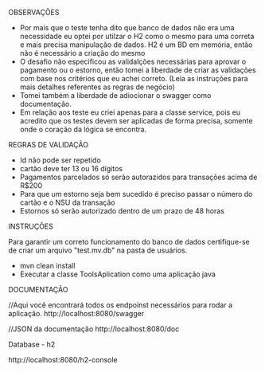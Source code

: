 OBSERVAÇÕES

- Por mais que o teste tenha dito que banco de dados não era uma necessidade eu optei por utilzar o H2 como o mesmo para uma correta e mais precisa manipulação de dados. H2 é um BD em memória, então não é necessário a criação do mesmo
- O desafio não especificou as validalções necessárias para aprovar o pagamento ou o estorno, então tomei a liberdade de criar as validações com base nos critérios que eu achei correto. (Leia as instruções para mais detalhes referentes as regras de negócio)
- Tomei também a liberdade de adiocionar o swagger como documentação.
- Em relação aos teste eu criei apenas para a classe service, pois eu acredito que os testes devem ser aplicadas de forma precisa, somente onde o coração da lógica se encontra.


REGRAS DE VALIDAÇÃO

- Id não pode ser repetido
- cartão deve ter 13 ou 16 dígitos
- Pagamentos parcelados só serão autorazidos para transações acima de R$200
- Para que um estorno seja bem sucedido é preciso passar o número do cartão e o NSU da transação
- Estornos só serão autorizado dentro de um prazo de 48 horas

  
INSTRUÇÕES

Para garantir um correto funcionamento do banco de dados certifique-se de criar um arquivo "test.mv.db" na pasta de usuários.


- mvn clean install
- Executar a classe ToolsAplication como uma aplicação java

DOCUMENTAÇÃO

//Aqui você encontrará todos os endpoinst necessários para rodar a aplicação.
http://localhost:8080/swagger 

//JSON da documentação
http://localhost:8080/doc


Database - h2

http://localhost:8080/h2-console
